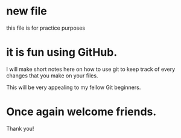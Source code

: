 # new file
this file is for practice purposes
# it is fun using GitHub.
I will make short notes here on how to use git to keep track of every changes that you make on your files.


This will be very appealing to my fellow Git beginners.


# Once again welcome friends.


Thank you!
